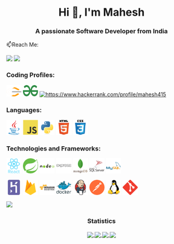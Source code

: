 
<h1 align="center">Hi 👋, I'm Mahesh</h1>
<h3 align="center">A passionate Software Developer from India</h3>

📫Reach Me: 
<div> <a href="https://www.linkedin.com/in/mahesh-busam-5a630318b/" target="_blank"><img
            src="https://img.shields.io/badge/LinkedIn-0077B5?style=for-the-badge&logo=linkedin&logoColor=white"
            target="_blank"></a>
    <a href="mailto:mahesh.busam2206@gmail.com"><img
            src="https://img.shields.io/badge/-Gmail-%23333?style=for-the-badge&logo=gmail&logoColor=white"
            target="_blank"></a>
</div>
<h3 align="left">Coding Profiles:</h3>
<p align="left">
    <a href="https://leetcode.com/Mahesh415/" target="blank"><img
            src="https://raw.githubusercontent.com/teamedwardforever/Readme-Generator/71f25dd8b98329b168142a6b782a107b75eab178/svg/Social/leet-code.svg"
            alt="https://leetcode.com/Mahesh415/" height="30" width="40" /></a>
    <a href="https://auth.geeksforgeeks.org/user/mahesh415/" target="blank"><img
            src="https://raw.githubusercontent.com/teamedwardforever/Readme-Generator/71f25dd8b98329b168142a6b782a107b75eab178/svg/Social/geeks-for-geeks.svg"
            alt="https://auth.geeksforgeeks.org/user/mahesh415/" height="30" width="40" /></a>
    <a href="https://auth.geeksforgeeks.org/user/mahesh415/" target="blank"><img
            src="https://raw.githubusercontent.com/rahuldkjain/github-profile-readme-generator/master/src/images/icons/Social/hackerrank.svg"
            alt="https://www.hackerrank.com/profile/mahesh415" height="30" width="40" /></a> 
</p>

<h3 align="left">Languages:</h3>
<p align="left">
    <img src="https://raw.githubusercontent.com/teamedwardforever/Readme-Generator/71f25dd8b98329b168142a6b782a107b75eab178/svg/Skills/Languages/java-original.svg"
        alt="Java" width="40" height="40" />
    <img src="https://raw.githubusercontent.com/teamedwardforever/Readme-Generator/71f25dd8b98329b168142a6b782a107b75eab178/svg/Skills/Languages/javascript-original.svg"
        alt="Javascript" width="40" height="40" />
    <img src="https://raw.githubusercontent.com/teamedwardforever/Readme-Generator/71f25dd8b98329b168142a6b782a107b75eab178/svg/Skills/Languages/python-original.svg"
        alt="Python" width="40" height="40" />
    <img src="https://raw.githubusercontent.com/teamedwardforever/Readme-Generator/71f25dd8b98329b168142a6b782a107b75eab178/svg/Skills/Frontend/html5-original-wordmark.svg"
        alt="HTML" width="40" height="40" />
    <img src="https://raw.githubusercontent.com/teamedwardforever/Readme-Generator/71f25dd8b98329b168142a6b782a107b75eab178/svg/Skills/Frontend/css3-original-wordmark.svg"
        alt="Css" width="40" height="40" />
</p>
<h3 align="left">Technologies and Frameworks:</h3>
<p align="left">
    <img src="https://raw.githubusercontent.com/teamedwardforever/Readme-Generator/71f25dd8b98329b168142a6b782a107b75eab178/svg/Skills/Frontend/react-original-wordmark.svg"
        alt="React" width="40" height="40" />
    <img src="https://raw.githubusercontent.com/teamedwardforever/Readme-Generator/71f25dd8b98329b168142a6b782a107b75eab178/svg/Skills/Backend/springio-icon.svg"
        alt="Spring" width="40" height="40" />
    <img src="https://raw.githubusercontent.com/teamedwardforever/Readme-Generator/71f25dd8b98329b168142a6b782a107b75eab178/svg/Skills/Backend/nodejs-original-wordmark.svg"
        alt="NodeJs" width="40" height="40" />
    <img src="https://raw.githubusercontent.com/teamedwardforever/Readme-Generator/71f25dd8b98329b168142a6b782a107b75eab178/svg/Skills/Backend/express-original-wordmark.svg"
        alt="Express" width="40" height="40" />
    <img src="https://raw.githubusercontent.com/teamedwardforever/Readme-Generator/71f25dd8b98329b168142a6b782a107b75eab178/svg/Skills/Database/mongodb-original-wordmark.svg"
        alt="Mongodb" width="40" height="40" />
    <img src="https://raw.githubusercontent.com/teamedwardforever/Readme-Generator/71f25dd8b98329b168142a6b782a107b75eab178/svg/Skills/Database/microsoft-sql-server-logo.svg"
        alt="Microsoft Sql Server" width="40" height="40" />
    <img src="https://raw.githubusercontent.com/teamedwardforever/Readme-Generator/71f25dd8b98329b168142a6b782a107b75eab178/svg/Skills/Database/mysql-original-wordmark.svg"
        alt="Mysql" width="40" height="40" />
</p>
<p align="left">
    <img src="https://raw.githubusercontent.com/teamedwardforever/Readme-Generator/71f25dd8b98329b168142a6b782a107b75eab178/svg/Skills/BackendService/heroku-icon.svg"
        alt="Heroku" width="40" height="40" />
    <img src="https://raw.githubusercontent.com/teamedwardforever/Readme-Generator/71f25dd8b98329b168142a6b782a107b75eab178/svg/Skills/BackendService/firebase-icon.svg"
        alt="Firebase" width="40" height="40" />
    <img src="https://raw.githubusercontent.com/teamedwardforever/Readme-Generator/71f25dd8b98329b168142a6b782a107b75eab178/svg/Skills/Devops/amazonwebservices-original-wordmark.svg"
        alt="Amazon Web Services" width="40" height="40" />
    <img src="https://raw.githubusercontent.com/teamedwardforever/Readme-Generator/71f25dd8b98329b168142a6b782a107b75eab178/svg/Skills/Devops/docker-original-wordmark.svg"
        alt="Docker" width="40" height="40" />
    <img src="https://raw.githubusercontent.com/teamedwardforever/Readme-Generator/71f25dd8b98329b168142a6b782a107b75eab178/svg/Skills/Devops/jenkins-icon.svg"
        alt="Jenkins" width="40" height="40" />
    <img src="https://raw.githubusercontent.com/teamedwardforever/Readme-Generator/71f25dd8b98329b168142a6b782a107b75eab178/svg/Skills/Software/getpostman-icon.svg"
        alt="Postman" width="40" height="40" />
    <img src="https://raw.githubusercontent.com/teamedwardforever/Readme-Generator/71f25dd8b98329b168142a6b782a107b75eab178/svg/Skills/Other/linux-original.svg"
        alt="Linux" width="40" height="40" />
    <img src="https://raw.githubusercontent.com/teamedwardforever/Readme-Generator/71f25dd8b98329b168142a6b782a107b75eab178/svg/Skills/Other/git-scm-icon.svg"
        alt="Git" width="40" height="40" />
</p>

<img src="https://user-images.githubusercontent.com/73097560/115834477-dbab4500-a447-11eb-908a-139a6edaec5c.gif"><h3 align="center">Statistics</h3>
<div align="center">
<a href="https://github.com/maheshh-busam">
<img align="center" src="http://github-profile-summary-cards.vercel.app/api/cards/stats?username=maheshh-busam&theme=github" height="180em" />
<img align="center" src="http://github-profile-summary-cards.vercel.app/api/cards/repos-per-language?username=maheshh-busam&theme=github" height="180em" />
<img align="center" src="http://github-profile-summary-cards.vercel.app/api/cards/productive-time?username=maheshh-busam&theme=github" height="180em" />
<img align="center" src="http://github-profile-summary-cards.vercel.app/api/cards/profile-details?username=maheshh-busam&theme=github" height="180em" />
</div>
